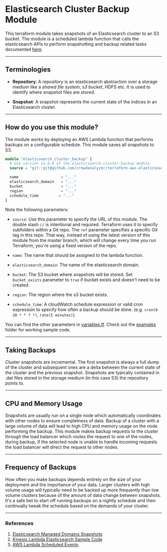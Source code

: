 # Elasticsearch Cluster Backup Module

This terraform module takes snapshots of an Elasticsearch cluster to an S3 bucket. The module is a scheduled lambda function that calls the elasticsearch APIs to perform snapshotting and backup related tasks documented [here](https://www.elastic.co/guide/en/elasticsearch/reference/current/modules-snapshots.html).

---

## Terminologies

- **Repository**: A repository is an elasticsearch abstraction over a storage medium like a *shared file system*, *s3 bucket*, HDFS etc. It is used to identify where snapshot files are stored.

- **Snapshot**: A snapshot represents the current state of the indices in an Elasticsearch cluster.

---

## How do you use this module?

The module works by deploying an AWS Lambda function that performs backups on a configurable schedule. This module saves all snapshots to S3.

```tf
module "elasticsearch_cluster_backup" {
  # Use version v1.0.0 of the elasticsearch-cluster-backup module
  source = "git::git@github.com/crowdanalyzer/terraform-aws-elasticsearch-service//modules/elasticsearch-cluster-backup?ref=v1.0.0"

  name                   = "..."
  elasticsearch_domain   = "..."
  bucket                 = "..."
  region                 = "..."
  schedule_time         = "..."
}
```

Note the following parameters:

- `source`: Use this parameter to specify the URL of this module. The double slash `//` is intentional and required. Terraform uses it to specify subfolders within a Git repo. The `ref` parameter specifies a specific Git tag in this repo. That way, instead of using the latest version of this module from the master branch, which will change every time you run Terraform, you're using a fixed version of the repo.

- `name`: The name that should be assigned to the lambda function.

- `elasticsearch_domain`: The name of the elasticsearch domain.

- `bucket`: The S3 bucket where snapshots will be stored. Set `bucket_exists` parameter to `true` if bucket exists and doesn't need to be created.

- `region`: The region where the s3 bucket exists.

- `schedule_time`: A cloudWatch schedule expression or valid cron expression to specify how often a backup should be done. (e.g. `cron(0 20 * * ? *)`, `rate(5 minutes)`).

You can find the other parameters in [variables.tf](./variables.tf). Check out the [examples](../../examples) folder for working sample code.

---

## Taking Backups

Cluster snapshots are incremental. The first snapshot is always a full dump of the cluster and subsequent ones are a delta between the current state of the cluster and the previous snapshot. Snapshots are typically contained in .dat files stored in the storage medium (in this case S3) the repository points to.

---

## CPU and Memory Usage

Snapshots are usually run on a single node which automatically coordinates with other nodes to ensure completness of data. Backup of a cluster with a large volume of data will lead to high CPU and memory usage on the node performing the backup. This module makes backup requests to the cluster through the load balancer which routes the request to one of the nodes, during backup, if the selected node is unable to handle incoming requests the load balancer will direct the request to other nodes.

---

## Frequency of Backups

How often you make backups depends entirely on the size of your deployment and the importance of your data. Larger clusters with high volume usage will typically need to be backed up more frequently than low volume clusters because of the amount of data change between snapshots. It's a safe bet to start off running backups on a nightly schedule and then continually tweak the schedule based on the demands of your cluster.

---

### References

1. [Elasticsearch Managed Domains Snapshots](https://docs.aws.amazon.com/elasticsearch-service/latest/developerguide/es-managedomains-snapshots.html)
2. [Kinesis Lambda Elasticsearch Sample Code](https://github.com/aws-samples/amazon-elasticsearch-lambda-samples/blob/master/src/kinesis_lambda_es.js)
3. [AWS Lambda Scheduled Events](https://www.thedevcoach.co.uk/terraform-lambda-scheduled-event/).
